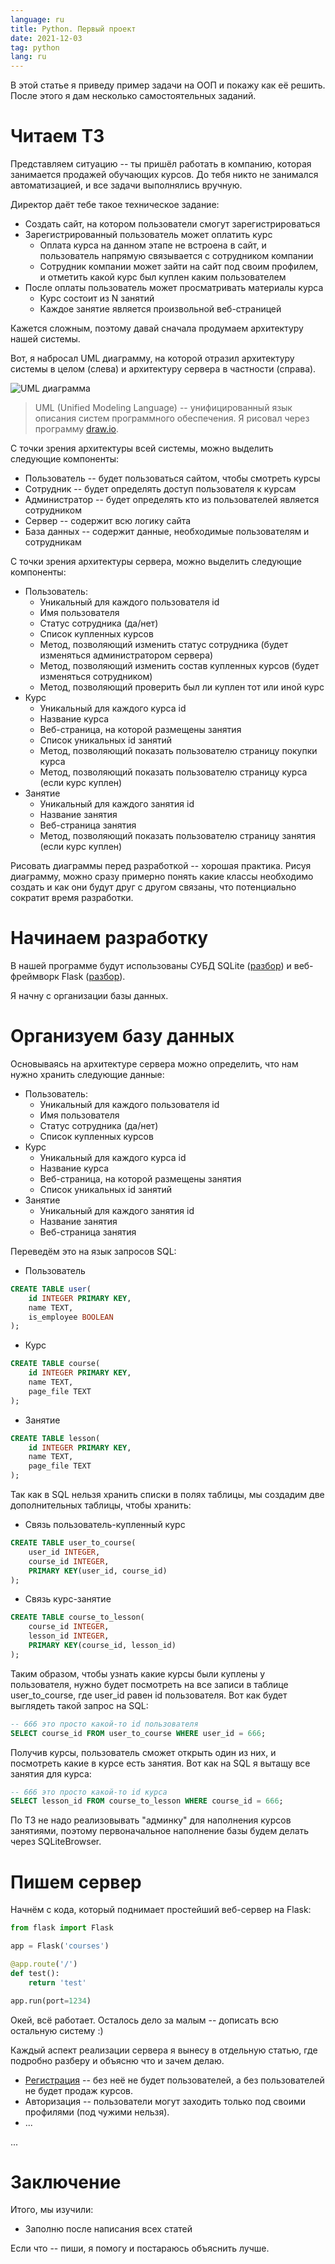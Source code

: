 ```yaml
---
language: ru
title: Python. Первый проект
date: 2021-12-03
tag: python
lang: ru
---
```


В этой статье я приведу пример задачи на ООП и покажу как её решить. После этого я дам несколько самостоятельных заданий.

# Читаем ТЗ

Представляем ситуацию -- ты пришёл работать в компанию, которая занимается продажей обучающих курсов. До тебя никто не занимался автоматизацией, и все задачи выполнялись вручную.

Директор даёт тебе такое техническое задание:

* Создать сайт, на котором пользователи смогут зарегистрироваться
* Зарегистрированный пользователь может оплатить курс
	* Оплата курса на данном этапе не встроена в сайт, и пользователь напрямую связывается с сотрудником компании
	* Сотрудник компании может зайти на сайт под своим профилем, и отметить какой курс был куплен каким пользователем
* После оплаты пользователь может просматривать материалы курса
	* Курс состоит из N занятий
	* Каждое занятие является произвольной веб-страницей

Кажется сложным, поэтому давай сначала продумаем архитектуру нашей системы.

Вот, я набросал UML диаграмму, на которой отразил архитектуру системы в целом (слева) и архитектуру сервера в частности (справа).

![UML диаграмма](/assets/images/python-courses-uml.png)

> UML (Unified Modeling Language) -- унифицированный язык описания систем программного обеспечения.
> Я рисовал через программу [draw.io](https://github.com/jgraph/drawio-desktop/releases/).

С точки зрения архитектуры всей системы, можно выделить следующие компоненты:

* Пользователь -- будет пользоваться сайтом, чтобы смотреть курсы
* Сотрудник -- будет определять доступ пользователя к курсам
* Администратор -- будет определять кто из пользователей является сотрудником
* Сервер -- содержит всю логику сайта
* База данных -- содержит данные, необходимые пользователям и сотрудникам

С точки зрения архитектуры сервера, можно выделить следующие компоненты:

* Пользователь:
	* Уникальный для каждого пользователя id
	* Имя пользователя
	* Статус сотрудника (да/нет)
	* Список купленных курсов
	* Метод, позволяющий изменить статус сотрудника (будет изменяться администратором сервера)
	* Метод, позволяющий изменить состав купленных курсов (будет изменяться сотрудником)
	* Метод, позволяющий проверить был ли куплен тот или иной курс
* Курс
	* Уникальный для каждого курса id
	* Название курса
	* Веб-страница, на которой размещены занятия
	* Список уникальных id занятий
	* Метод, позволяющий показать пользователю страницу покупки курса
	* Метод, позволяющий показать пользователю страницу курса (если курс куплен)
* Занятие
	* Уникальный для каждого занятия id
	* Название занятия
	* Веб-страница занятия
	* Метод, позволяющий показать пользователю страницу занятия (если курс куплен)

Рисовать диаграммы перед разработкой -- хорошая практика. Рисуя диаграмму, можно сразу примерно понять какие классы необходимо создать и как они будут друг с другом связаны, что потенциально сократит время разработки.

# Начинаем разработку

В нашей программе будут использованы СУБД SQLite ([разбор](/sql/intro)) и веб-фреймворк Flask ([разбор](../web-server)).

Я начну с организации базы данных.

# Организуем базу данных

Основываясь на архитектуре сервера можно определить, что нам нужно хранить следующие данные:

* Пользователь:
	* Уникальный для каждого пользователя id
	* Имя пользователя
	* Статус сотрудника (да/нет)
	* Список купленных курсов
* Курс
	* Уникальный для каждого курса id
	* Название курса
	* Веб-страница, на которой размещены занятия
	* Список уникальных id занятий
* Занятие
	* Уникальный для каждого занятия id
	* Название занятия
	* Веб-страница занятия

Переведём это на язык запросов SQL:

* Пользователь

```sql
CREATE TABLE user(
	id INTEGER PRIMARY KEY,
	name TEXT,
	is_employee BOOLEAN
);
```

* Курс

```sql
CREATE TABLE course(
	id INTEGER PRIMARY KEY,
	name TEXT,
	page_file TEXT
);
```

* Занятие

```sql
CREATE TABLE lesson(
	id INTEGER PRIMARY KEY,
	name TEXT,
	page_file TEXT
);
```

Так как в SQL нельзя хранить списки в полях таблицы, мы создадим две дополнительных таблицы, чтобы хранить:

* Связь пользователь-купленный курс

```sql
CREATE TABLE user_to_course(
	user_id INTEGER,
	course_id INTEGER,
	PRIMARY KEY(user_id, course_id)
);
```

* Связь курс-занятие

```sql
CREATE TABLE course_to_lesson(
	course_id INTEGER,
	lesson_id INTEGER,
	PRIMARY KEY(course_id, lesson_id)
);
```

Таким образом, чтобы узнать какие курсы были куплены у пользователя, нужно будет посмотреть на все записи в таблице user\_to\_course, где user\_id равен id пользователя. Вот как будет выглядеть такой запрос на SQL:

```sql
-- 666 это просто какой-то id пользователя
SELECT course_id FROM user_to_course WHERE user_id = 666;
```

Получив курсы, пользователь сможет открыть один из них, и посмотреть какие в курсе есть занятия. Вот как на SQL я вытащу все занятия для курса:

```sql
-- 666 это просто какой-то id курса
SELECT lesson_id FROM course_to_lesson WHERE course_id = 666;
```

По ТЗ не надо реализовывать "админку" для наполнения курсов занятиями, поэтому первоначальное наполнение базы будем делать через SQLiteBrowser.

# Пишем сервер

Начнём с кода, который поднимает простейший веб-сервер на Flask:

```python
from flask import Flask

app = Flask('courses')

@app.route('/')
def test():
    return 'test'

app.run(port=1234)
```

Окей, всё работает. Осталось дело за малым -- дописать всю остальную систему :)

Каждый аспект реализации сервера я вынесу в отдельную статью, где подробно разберу и объясню что и зачем делаю.

* [Регистрация](../web-reg-and-auth) -- без неё не будет пользователей, а без пользователей не будет продаж курсов.
* Авторизация -- пользователи могут заходить только под своими профилями (под чужими нельзя).
* ...

...

# Заключение

Итого, мы изучили:

* Заполню после написания всех статей

Если что -- пиши, я помогу и постараюсь объяснить лучше.


